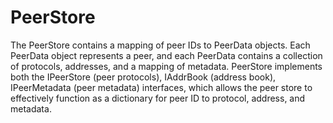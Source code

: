 # PeerStore

The PeerStore contains a mapping of peer IDs to PeerData objects. Each PeerData object represents a peer, and each PeerData contains a collection of protocols, addresses, and a mapping of metadata. PeerStore implements both the IPeerStore (peer protocols), IAddrBook (address book), IPeerMetadata (peer metadata) interfaces, which allows the peer store to effectively function as a dictionary for peer ID to protocol, address, and metadata. 
